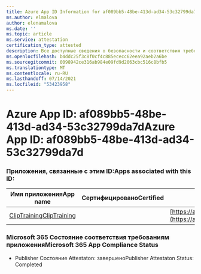 ```yaml
---
title: Azure App ID Information for af089bb5-48be-413d-ad34-53c32799da7d
ms.author: elmalova
author: elenamalova
ms.date: ''
ms.topic: article
ms.service: attestation
certification_type: attested
description: Все доступные сведения о безопасности и соответствия требованиям для af089bb5-48be-413d-ad34-53c32799da7d.
ms.openlocfilehash: b4ddc25f3c8f0cf4c885ececc62eea92aeb2a6be
ms.sourcegitcommit: 0098942ce316ab984e09fd9d2063cbc516c8bfb5
ms.translationtype: MT
ms.contentlocale: ru-RU
ms.lasthandoff: 07/14/2021
ms.locfileid: "53423958"
---
```

# <a name="azure-app-id-af089bb5-48be-413d-ad34-53c32799da7d"></a><span data-ttu-id="f42af-103">Azure App ID: af089bb5-48be-413d-ad34-53c32799da7d</span><span class="sxs-lookup"><span data-stu-id="f42af-103">Azure App ID: af089bb5-48be-413d-ad34-53c32799da7d</span></span>


### <a name="apps-associated-with-this-id"></a><span data-ttu-id="f42af-104">Приложения, связанные с этим ID:</span><span class="sxs-lookup"><span data-stu-id="f42af-104">Apps associated with this ID:</span></span>
| <span data-ttu-id="f42af-105">**Имя приложения**</span><span class="sxs-lookup"><span data-stu-id="f42af-105">**App name**</span></span> | <span data-ttu-id="f42af-106">**Сертифицировано**</span><span class="sxs-lookup"><span data-stu-id="f42af-106">**Certified**</span></span> | <span data-ttu-id="f42af-107">**Просмотр в AppSource**</span><span class="sxs-lookup"><span data-stu-id="f42af-107">**View in AppSource**</span></span> |
|-|-|-|
| [<span data-ttu-id="f42af-108">ClipTraining</span><span class="sxs-lookup"><span data-stu-id="f42af-108">ClipTraining</span></span>](https://docs.microsoft.com/en-us/microsoft-365-app-certification/forward/WA200001687) |  | [https://appsource.microsoft.com/product/office/WA200001687](https://appsource.microsoft.com/product/office/WA200001687) |

### <a name="microsoft-365-app-compliance-status"></a><span data-ttu-id="f42af-109">Microsoft 365 Состояние соответствия требованиям приложения</span><span class="sxs-lookup"><span data-stu-id="f42af-109">Microsoft 365 App Compliance Status</span></span>
- <span data-ttu-id="f42af-110">Publisher Состояние Attestaton: завершено</span><span class="sxs-lookup"><span data-stu-id="f42af-110">Publisher Attestaton Status: Completed</span></span>
